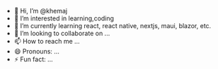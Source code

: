 - 👋 Hi, I’m @khemaj
- 👀 I’m interested in learning,coding 
- 🌱 I’m currently learning react, react native, nextjs, maui, blazor, etc.
- 💞️ I’m looking to collaborate on ...
- 📫 How to reach me ...
- 😄 Pronouns: ...
- ⚡ Fun fact: ...

<!---
khemaj/khemaj is a ✨ special ✨ repository because its `README.md` (this file) appears on your GitHub profile.
You can click the Preview link to take a look at your changes.
--->
